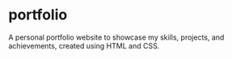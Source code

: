 # portfolio
A personal portfolio website to showcase my skills, projects, and achievements, created using HTML and CSS.

